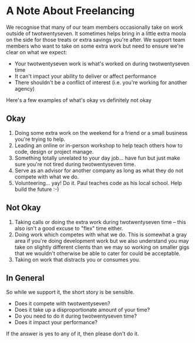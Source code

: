 # A Note About Freelancing 

We recognise that many of our team members occasionally take on work outside of twotwentyseven. It sometimes helps bring in a little extra moola on the side for those treats or extra savings you're after. We support team members who want to take on some extra work but need to ensure we're clear on what we expect:

- Your twotwentyseven work is what's worked on during twotwentyseven time
- It can't impact your ability to deliver or affect performance
- There shouldn't be a conflict of interest (i.e. you're working for another agency)

Here's a few examples of what's okay vs definitely not okay

## Okay

1. Doing some extra work on the weekend for a friend or a small business you're trying to help.
2. Leading an online or in-person workshop to help teach others how to code, design or project manage.
3. Something totally unrelated to your day job... have fun but just make sure you're not tired during twotwentyseven time.
4. Serve as an advisor for another company as long as what they do not compete with what we do.
5. Volunteering... yay! Do it. Paul teaches code as his local school. Help build the future :-)

## Not Okay

1. Taking calls or doing the extra work during twotwentyseven time – this also isn't a good excuse to "flex" time either. 
2. Doing work which competes with what we do. This is somewhat a gray area if you're doing development work but we also understand you may take on slightly different clients than we may so working on smaller gigs that we wouldn't otherwise be able to cater for could be acceptable. 
3. Taking on work that distracts you or consumes you. 

## In General

So while we support it, the short story is be sensible. 

* Does it compete with twotwentyseven?
* Does it take up a disproportionate amount of your time?
* Do you need to do it during twotwentyseven time?
* Does it impact your performance?

If the answer is yes to any of it, then please don't do it. 

